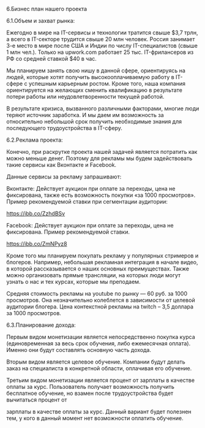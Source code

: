 6.Бизнес план нашего проекта

6.1.Объем и захват рынка:

Ежегодно в мире на IT-сервисы и технологии тратится свыше $3,7 трлн, а всего в IT-секторе трудится свыше 20 млн человек. Россия занимает 3-е место в мире после США и Индии по числу IT-специалистов (свыше 1 млн чел.). Только на upwork.com работает 25 тыс. IT-фрилансеров из РФ со средней ставкой $40 в час.

Мы планируем занять свою нишу в данной сфере, ориентируясь на людей, которые хотят получить высокооплачиваемую работу в IT- сфере с успешным карьерным ростом. Кроме того, наша компания ориентируется на желающих сменить квалификацию в результате потери работы или неудовлетворенности текущей работой.

В результате кризиса, вызванного различными факторами, многие люди теряют источник заработка. И мы даем им возможность за относительно небольшой срок получить необходимые знания для последующего трудоустройства в IT-сферу.

6.2.Реклама проекта:

Конечно, при раскрутке проекта нашей задачей является потратить как можно меньше денег. Поэтому для рекламы мы будем задействовать такие сервисы как Вконтакте и Facebook.

Данные сервисы за рекламу запрашивают:

Вконтакте: Действует аукцион при оплате за переходы, цена не фиксирована, также есть возможность покупки «за 1000 просмотров». Пример рекомендуемой ставки при сегментации аудитории:

 https://ibb.co/ZzhdBSv

Facebook: Действует аукцион при оплате за переходы, цена не фиксирована. Пример рекомендуемой ставки.
 
https://ibb.co/ZmNPyz8

Кроме того мы планируем покупать рекламу у популярных стримеров и блогеров. Например, небольшая рекламная интеграция в начале видео, в которой рассказывается о наших основных преимуществах. Также можно организовать прямые трансляции, на которых люди могут узнать о нас и тех курсах, которые мы преподаем.

Средняя стоимость рекламы на youtube по рынку — 60 руб. за 1000 просмотров. Она незначительно колеблется в зависимости от целевой аудитории блогера. Цена контекстной рекламы на twitch – 3,5 доллара за 1000 просмотров.

6.3.Планирование дохода:

Первым видом монетизации является непосредственно покупка курса (единовременная за весь срок обучения, либо ежемесячная оплата). Именно они будут составлять основную часть дохода.

Вторым видом является целевое обучение. Компании будут делать заказ на специалиста в конкретной области, оплачивая его обучение.

Третьим видом монетизации является процент от зарплаты в качестве оплаты за курс. Пользователь получает возможность получить бесплатное обучение, но взамен после трудоустройства будет вычитаться процент от

зарплаты в качестве оплаты за курс. Данный вариант будет полезнен тем, у кого в данный момент нет возможности оплатить обучение.
